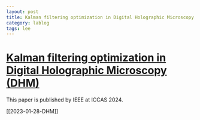 ```yaml
---
layout: post
title: Kalman filtering optimization in Digital Holographic Microscopy (DHM)
category: lablog
tags: lee
---
```

# [Kalman filtering optimization in Digital Holographic Microscopy (DHM)](https://ieeexplore.ieee.org/abstract/document/10773243/)

This paper is published by IEEE at ICCAS 2024.

[[2023-01-28-DHM]]
